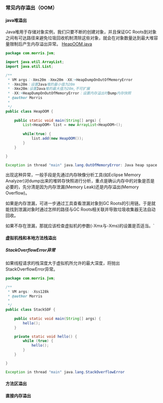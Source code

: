 ### 常见内存溢出（OOM）
#### java堆溢出
Java堆用于存储对象实例，我们只要不断的创建对象，并且保证GC Roots到对象之间有可达路径来避免垃圾回收机制清除这些对象，就会在对象数量达到最大堆容量限制后产生内存溢出异常。
[HeapOOM.java](jvm/src/main/java/com/morris/jvm)
```java
package com.morris.jvm;

import java.util.ArrayList;
import java.util.List;

/**
 * VM args：-Xms20m -Xmx20m -XX:+HeapDumpOnOutOfMemoryError
 * -Xms20m：设置Java堆的最小值为20m
 * -Xmx20m:设置Java堆的最大值为20m,不可扩展
 * -XX:+HeapDumpOnOutOfMemoryError：设置内存溢出时Dump内存快照
 * @author Morris
 *
 */
public class HeapOOM {
	
	public static void main(String[] args) {
		List<HeapOOM> list = new ArrayList<HeapOOM>();
		
		while(true) {
			list.add(new HeapOOM());
		}
	}

}
```
```java
Exception in thread "main" java.lang.OutOfMemoryError: Java heap space
```
出现这种异常，一般手段是先通过内存映像分析工具(如Eclipse Memory Analyzer)对dump出来的堆转存快照进行分析，重点是确认内存中的对象是否是必要的，先分清是因为内存泄漏(Memory Leak)还是内存溢出(Memory Overflow)。

如果是内存泄漏，可进一步通过工具查看泄漏对象到GC Roots的引用链。于是就能找到泄漏对象时通过怎样的路径与GC Roots相关联并导致垃圾收集器无法自动回收。

如果不存在泄漏，那就应该检查虚拟机的参数(-Xmx与-Xms)的设置是否适当。`

#### 虚拟机栈和本地方法栈溢出
##### StackOverflowError异常
如果线程请求的栈深度大于虚拟机所允许的最大深度，将抛出StackOverflowError异常。

```java
package com.morris.jvm;

/**
 * VM args: -Xss128k
 * @author Morris
 *
 */
public class StackSOF {
	
	public static void main(String[] args) {
		hello();
	}

	private static void hello() {
		while (true) {
			hello();
		}
	}

}
```
```java
Exception in thread "main" java.lang.StackOverflowError
```

#### 方法区溢出

#### 直接内存溢出